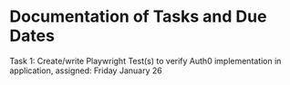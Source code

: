 # Documentation of Tasks and Due Dates

Task 1:  Create/write Playwright Test(s) to verify Auth0 implementation in application, assigned: Friday January 26
